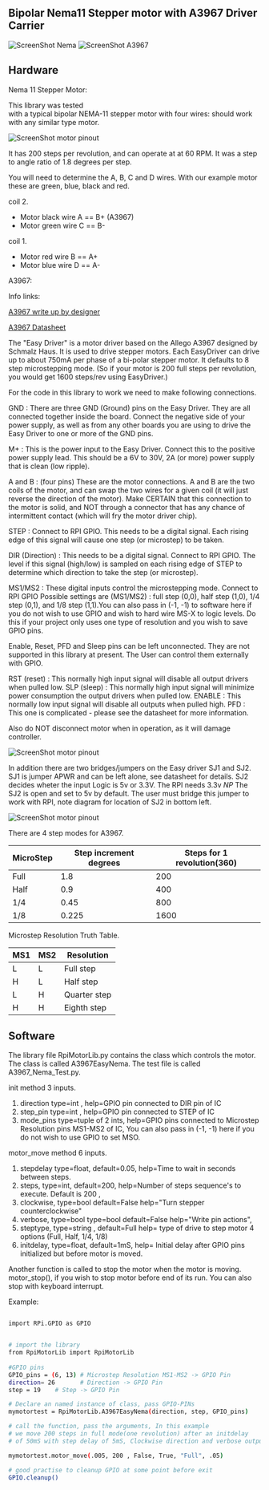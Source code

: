 Bipolar Nema11 Stepper motor with A3967  Driver Carrier 
--------------------------------------------  

![ScreenShot Nema](https://github.com/gavinlyonsrepo/RpiMotorLib/blob/master/images/nema11.jpg)
![ScreenShot A3967](https://github.com/gavinlyonsrepo/RpiMotorLib/blob/master/images/A3967.jpg)

Hardware
------------------------------------

Nema 11 Stepper Motor:

This library was tested  
with a typical bipolar NEMA-11 stepper motor with four wires:
should work with any similar type motor.

 ![ScreenShot motor pinout ](https://raw.githubusercontent.com/gavinlyonsrepo/RpiMotorLib/master/images/nema11pinout.jpg)

It has 200 steps per revolution, and can operate at at 60 RPM. 
It was a step to angle ratio of 1.8 degrees per step. 

You will need to determine the A, B, C and D wires. 
With our example motor these are green, blue, black and red.  

coil 2.
* Motor black wire A ==  B+ (A3967)
* Motor green wire C ==   B-

coil 1.
* Motor red wire B == A+
* Motor blue wire D ==  A-


A3967:

Info links:

[A3967 write up by designer ](http://www.schmalzhaus.com/EasyDriver/index.html)

[A3967 Datasheet](https://www.sparkfun.com/datasheets/Robotics/A3967.pdf)

The "Easy Driver" is a motor driver based on the Allego A3967 designed by Schmalz Haus.
It is used to drive stepper motors. Each EasyDriver can drive up to about 750mA per phase of a bi-polar stepper motor. 
It defaults to 8 step microstepping mode. (So if your motor is 200 full steps per revolution, you would get 1600 steps/rev using EasyDriver.) 

For the code in this library to work we need to make following connections.

GND : There are three GND (Ground) pins on the Easy Driver. 
They are all connected together inside the board. 
Connect the negative side of your power supply, as well as 
from any other boards you are using to drive the Easy Driver to one or more of the GND pins.

M+ : This is the power input to the Easy Driver. 
Connect this to the positive power supply lead. 
This should be a 6V to 30V, 2A (or more) power supply that is clean (low ripple).

A and B : (four pins) These are the motor connections.  A and B are the two coils of the motor, 
and can swap the two wires for a given coil (it will just reverse the direction of the motor). 
Make CERTAIN that this connection to the motor is solid, and NOT through a connector that has any chance of intermittent contact 
(which will fry the motor driver chip).

STEP : Connect to RPI GPIO.
This needs to be a  digital signal. Each rising edge of this signal will cause one step (or microstep) to be taken.

DIR (Direction) : This needs to be a  digital signal. Connect to RPI GPIO.
The level if this signal (high/low) is sampled on each rising edge of STEP to determine which direction to take the step (or microstep).

MS1/MS2 : These digital inputs control the microstepping mode. Connect to RPI GPIO
Possible settings are (MS1/MS2) : full step (0,0), half step (1,0), 1/4 step (0,1), and 1/8 step 
(1,1).You can also pass in (-1, -1) to software here if you do not wish to use GPIO and wish to hard wire MS-X to logic levels.
Do this if your project only uses one type of resolution and you wish to save GPIO pins.  


Enable, Reset, PFD and Sleep pins can be left unconnected. 
They are not supported in this library at present.
The User can control them externally with GPIO. 

RST (reset) : This normally high input signal will disable all output drivers when pulled low.
SLP (sleep) : This normally high input signal will minimize power consumption  the output drivers when pulled low.
ENABLE : This normally low input signal will disable all outputs when pulled high.
PFD : This one is complicated - please see the datasheet for more information. 


Also do NOT disconnect motor when in operation, as it will damage controller. 

![ScreenShot motor pinout](https://raw.githubusercontent.com/gavinlyonsrepo/RpiMotorLib/master/images/a3967pinout.jpg)

In addition there are two bridges/jumpers on the Easy driver SJ1 and SJ2. 
SJ1 is jumper APWR and can be left alone, see datasheet for details.
SJ2 decides wheter the input Logic is 5v  or 3.3V. The RPI needs 3.3v
*NP* The SJ2 is open and set to 5v by default. The user must bridge this jumper
to work with RPI, note diagram for location of SJ2 in bottom left.

![ScreenShot motor pinout](https://raw.githubusercontent.com/gavinlyonsrepo/RpiMotorLib/master/images/a3967jumper.jpg)

There are 4 step modes for A3967.

| MicroStep| Step increment degrees | Steps for 1 revolution(360) |
| ------ | ------ |  ------ |
| Full | 1.8 |  200 |
| Half | 0.9 |  400 |
| 1/4 | 0.45 |  800 |
| 1/8 | 0.225 |  1600 |

Microstep Resolution Truth Table.
 
| MS1 | MS2 | Resolution |
| --- | --- | --- |
| L | L | Full step | 
| H | L | Half step |
| L | H | Quarter step |
| H | H | Eighth step |


Software
--------------------------------------------

The library file RpiMotorLib.py contains the class which controls 
the motor. The class is called A3967EasyNema. 
The test file is called A3967_Nema_Test.py.

init method 3 inputs.
1.  direction type=int , help=GPIO pin connected to DIR pin of IC
2. step_pin type=int , help=GPIO pin connected to STEP of IC
3. mode_pins type=tuple of 2 ints, help=GPIO pins connected to
Microstep Resolution pins MS1-MS2 of IC, You can also pass in (-1, -1) here if
you do not wish to use GPIO to set MSO. 

 motor_move method 6 inputs.
 1. stepdelay type=float, default=0.05, help=Time to wait
 in seconds between steps.
 2. steps, type=int, default=200, help=Number of steps sequence's
 to execute. Default is 200 ,
 3. clockwise, type=bool default=False
 help="Turn stepper counterclockwise"
 4. verbose, type=bool  type=bool default=False
 help="Write pin actions",
 5. steptype, type=string , default=Full help= type of drive to
 step motor 4 options
    (Full, Half, 1/4, 1/8)
 6. initdelay, type=float, default=1mS, help= Initial delay after
 GPIO pins initialized but before motor is moved.
 
Another function is called to stop the motor when the motor is moving.
motor_stop(), if you wish to stop motor before end of its run. 
You can also stop with keyboard interrupt.

 Example:
 
```sh

import RPi.GPIO as GPIO


# import the library
from RpiMotorLib import RpiMotorLib
    
#GPIO pins 
GPIO_pins = (6, 13) # Microstep Resolution MS1-MS2 -> GPIO Pin
direction= 26       # Direction -> GPIO Pin
step = 19    # Step -> GPIO Pin

# Declare an named instance of class, pass GPIO-PINs
mymotortest = RpiMotorLib.A3967EasyNema(direction, step, GPIO_pins)

# call the function, pass the arguments, In this example
# we move 200 steps in full mode(one revolution) after an initdelay
# of 50mS with step delay of 5mS, Clockwise direction and verbose output on. 

mymotortest.motor_move(.005, 200 , False, True, "Full", .05)

# good practise to cleanup GPIO at some point before exit
GPIO.cleanup()

```

